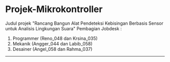 # Projek-Mikrokontroller
Judul projek "Rancang Bangun Alat Pendeteksi Kebisingan Berbasis Sensor untuk Analisis Lingkungan Suara" 
Pembagian Jobdesk :
1. Programmer (Reno_048 dan Krsina_035)
2. Mekanik (Angger_044 dan Labib_058)
3. Desainer (Angel_058 dan Rahma_037)
---
